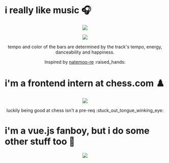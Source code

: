 # i really like music :headphones:

<p align="center">
  <a href="https://andyruwruw.vercel.app/api/now-playing?open">
    <img src="https://andyruwruw.vercel.app/api/now-playing">
  </a>
</p>

<p align="center">
  <img src="https://andyruwruw.vercel.app/api/top-played">
</p>

<p align="center">
  tempo and color of the bars are determined by the track's tempo, energy, danceability and happiness.
</p>

<p align="center">
  Inspired by <a href="https://github.com/natemoo-re">natemoo-re</a> :raised_hands:
</p>

# i'm a frontend intern at chess.com ♟️

<p align="center">
  <a href="https://www.chess.com/member/andyruwruw">
    <img src="https://andyruwruw.vercel.app/api/chess-games">
  </a>
</p>

<p align="center">
  luckily being good at chess isn't a pre-req :stuck_out_tongue_winking_eye:
</p>

# i'm a vue.js fanboy, but i do some other stuff too :hammer:

<p align="center">
  <img src="https://andyruwruw.vercel.app/api/skills">
</p>